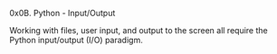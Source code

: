0x0B. Python - Input/Output

Working with files, user input, and output to the screen all require the Python input/output (I/O) paradigm.
